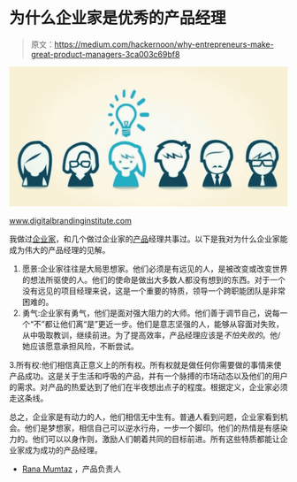 # 为什么企业家是优秀的产品经理

> 原文：<https://medium.com/hackernoon/why-entrepreneurs-make-great-product-managers-3ca003c69bf8>

![](img/3dd32ef3cc04331e7f177a49674496f8.png)

www.digitalbrandinginstitute.com

我做过[企业家](https://hackernoon.com/tagged/entrepreneur)，和几个做过企业家的[产品](https://hackernoon.com/tagged/product)经理共事过。以下是我对为什么企业家能成为伟大的产品经理的见解。

1.  愿景:企业家往往是大局思想家。他们必须是有远见的人，是被改变或改变世界的想法所驱使的人。他们的使命是做出大多数人都没有想到的东西。对于一个没有远见的项目经理来说，这是一个重要的特质，领导一个跨职能团队是非常困难的。
2.  勇气:企业家有勇气，他们是面对强大阻力的大师。他们善于调节自己，说每一个“不”都让他们离“是”更近一步。他们是意志坚强的人，能够从容面对失败，从中吸取教训，继续前进。为了提高效率，产品经理应该是*不怕失败的*。他/她应该愿意承担风险，不断尝试。

3.所有权:他们相信真正意义上的所有权。所有权就是做任何你需要做的事情来使产品成功。这是关于生活和呼吸的产品，并有一个脉搏的市场动态以及他们的用户的需求。对产品的热爱达到了他们在半夜想出点子的程度。根据定义，企业家必须走这条线。

总之，企业家是有动力的人，他们相信无中生有。普通人看到问题，企业家看到机会。他们是梦想家，相信自己可以逆水行舟，一步一个脚印。他们的热情是有感染力的。他们可以以身作则，激励人们朝着共同的目标前进。所有这些特质都能让企业家成为成功的产品经理。

*   [Rana Mumtaz](http://www.linkedin.com/in/ranamumtaz) ，产品负责人